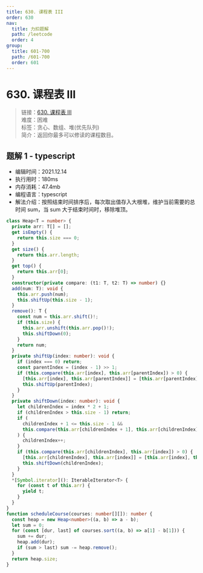 ```yaml
---
title: 630. 课程表 III
order: 630
nav:
  title: 力扣题解
  path: /leetcode
  order: 4
group:
  title: 601-700
  path: /601-700
  order: 601
---
```


# 630. 课程表 III

> 链接：[630. 课程表 III](https://leetcode-cn.com/problems/course-schedule-iii/)  
> 难度：困难  
> 标签：贪心、数组、堆(优先队列)  
> 简介：返回你最多可以修读的课程数目。

## 题解 1 - typescript

- 编辑时间：2021.12.14
- 执行用时：180ms
- 内存消耗：47.4mb
- 编程语言：typescript
- 解法介绍：按照结束时间排序后，每次取出值存入大根堆，维护当前需要的总时间 sum，当 sum 大于结束时间时，移除堆顶。

```typescript
class Heap<T = number> {
  private arr: T[] = [];
  get isEmpty() {
    return this.size === 0;
  }
  get size() {
    return this.arr.length;
  }
  get top() {
    return this.arr[0];
  }
  constructor(private compare: (t1: T, t2: T) => number) {}
  add(num: T): void {
    this.arr.push(num);
    this.shiftUp(this.size - 1);
  }
  remove(): T {
    const num = this.arr.shift()!;
    if (this.size) {
      this.arr.unshift(this.arr.pop()!);
      this.shiftDown(0);
    }
    return num;
  }
  private shiftUp(index: number): void {
    if (index === 0) return;
    const parentIndex = (index - 1) >> 1;
    if (this.compare(this.arr[index], this.arr[parentIndex]) > 0) {
      [this.arr[index], this.arr[parentIndex]] = [this.arr[parentIndex], this.arr[index]];
      this.shiftUp(parentIndex);
    }
  }
  private shiftDown(index: number): void {
    let childrenIndex = index * 2 + 1;
    if (childrenIndex > this.size - 1) return;
    if (
      childrenIndex + 1 <= this.size - 1 &&
      this.compare(this.arr[childrenIndex + 1], this.arr[childrenIndex]) > 0
    ) {
      childrenIndex++;
    }
    if (this.compare(this.arr[childrenIndex], this.arr[index]) > 0) {
      [this.arr[childrenIndex], this.arr[index]] = [this.arr[index], this.arr[childrenIndex]];
      this.shiftDown(childrenIndex);
    }
  }
  *[Symbol.iterator](): IterableIterator<T> {
    for (const t of this.arr) {
      yield t;
    }
  }
}
function scheduleCourse(courses: number[][]): number {
  const heap = new Heap<number>((a, b) => a - b);
  let sum = 0;
  for (const [dur, last] of courses.sort((a, b) => a[1] - b[1])) {
    sum += dur;
    heap.add(dur);
    if (sum > last) sum -= heap.remove();
  }
  return heap.size;
}
```
